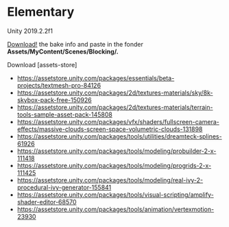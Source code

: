 # Elementary
Unity 2019.2.2f1

[Download!](https://drive.google.com/drive/folders/1OEinfL_cyuD3Cfi3xLfYWd-t4CrugX4X?usp=sharing) the bake info and paste in the fonder **Assets/MyContent/Scenes/Blocking/.**

Download [assets-store]

* https://assetstore.unity.com/packages/essentials/beta-projects/textmesh-pro-84126
* https://assetstore.unity.com/packages/2d/textures-materials/sky/8k-skybox-pack-free-150926
* https://assetstore.unity.com/packages/2d/textures-materials/terrain-tools-sample-asset-pack-145808
* https://assetstore.unity.com/packages/vfx/shaders/fullscreen-camera-effects/massive-clouds-screen-space-volumetric-clouds-131898
* https://assetstore.unity.com/packages/tools/utilities/dreamteck-splines-61926
* https://assetstore.unity.com/packages/tools/modeling/probuilder-2-x-111418
* https://assetstore.unity.com/packages/tools/modeling/progrids-2-x-111425
* https://assetstore.unity.com/packages/tools/modeling/real-ivy-2-procedural-ivy-generator-155841
* https://assetstore.unity.com/packages/tools/visual-scripting/amplify-shader-editor-68570
* https://assetstore.unity.com/packages/tools/animation/vertexmotion-23930
